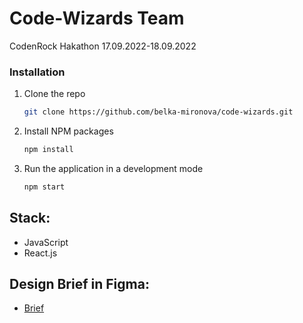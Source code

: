 # Code-Wizards Team
CodenRock Hakathon 17.09.2022-18.09.2022


### Installation

1. Clone the repo
   ```sh
   git clone https://github.com/belka-mironova/code-wizards.git
   ```
2. Install NPM packages
   ```sh
   npm install
   ```
3. Run the application in a development mode
   ```sh
   npm start
   ```

## Stack: 

* JavaScript 
* React.js

## Design Brief in Figma: 

* [Brief](https://www.figma.com/file/iCaXr5WxENzOJKBHaPuJWj/CodeWizards?node-id=0%3A1) 

